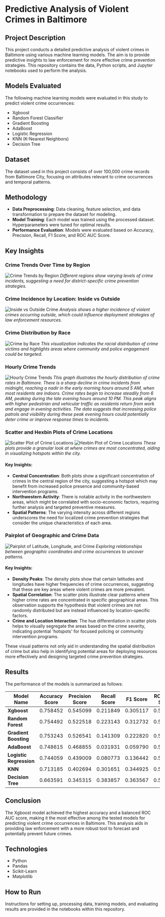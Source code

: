 # Predictive Analysis of Violent Crimes in Baltimore

## Project Description
This project conducts a detailed predictive analysis of violent crimes in Baltimore using various machine learning models. The aim is to provide predictive insights to law enforcement for more effective crime prevention strategies. This repository contains the data, Python scripts, and Jupyter notebooks used to perform the analysis.

## Models Evaluated
The following machine learning models were evaluated in this study to predict violent crime occurrences:
- Xgboost
- Random Forest Classifier
- Gradient Boosting
- AdaBoost
- Logistic Regression
- KNN (K-Nearest Neighbors)
- Decision Tree

## Dataset
The dataset used in this project consists of over 100,000 crime records from Baltimore City, focusing on attributes relevant to crime occurrences and temporal patterns.

## Methodology
- **Data Preprocessing**: Data cleaning, feature selection, and data transformation to prepare the dataset for modeling.
- **Model Training**: Each model was trained using the processed dataset. Hyperparameters were tuned for optimal results.
- **Performance Evaluation**: Models were evaluated based on Accuracy, Precision, Recall, F1 Score, and ROC AUC Score.


## Key Insights

### Crime Trends Over Time by Region
![Crime Trends by Region](visualization/crime_by_district.png)
*Different regions show varying levels of crime incidents, suggesting a need for district-specific crime prevention strategies.*

### Crime Incidence by Location: Inside vs Outside
![Inside vs Outside Crime](visualization/inside_outside_crime_2.png)
*Analysis shows a higher incidence of violent crimes occurring outside, which could influence deployment strategies of law enforcement resources.*

### Crime Distribution by Race
![Crime by Race](visualization/crime_by_race.png)
*This visualization indicates the racial distribution of crime victims and highlights areas where community and police engagement could be targeted.*

### Hourly Crime Trends
![Hourly Crime Trends](visualization/hourly_crime_trends.png)
*This graph illustrates the hourly distribution of crime rates in Baltimore. There is a sharp decline in crime incidents from midnight, reaching a nadir in the early morning hours around 5 AM, when most residents are indoors. Crime rates begin to increase steadily from 6 AM, peaking during the late evening hours around 10 PM. This peak aligns with higher pedestrian and vehicular traffic as residents return from work and engage in evening activities. The data suggests that increasing police patrols and visibility during these peak evening hours could potentially deter crime or improve response times to incidents.*

### Scatter and Hexbin Plots of Crime Locations
![Scatter Plot of Crime Locations](visualization/scatter_plot_crime.png)
![Hexbin Plot of Crime Locations](visualization/hexbin_plot_crime.png)
*These plots provide a granular look at where crimes are most concentrated, aiding in visualizing hotspots within the city.*

#### Key Insights:
- **Central Concentration**: Both plots show a significant concentration of crimes in the central region of the city, suggesting a hotspot which may benefit from increased police presence and community-based intervention programs.
- **Northwestern Activity**: There is notable activity in the northwestern areas, which might be correlated with socio-economic factors, requiring further analysis and targeted preventive measures.
- **Spatial Patterns**: The varying intensity across different regions underscores the need for localized crime prevention strategies that consider the unique characteristics of each area.

### Pairplot of Geographic and Crime Data
![Pairplot of Latitude, Longitude, and Crime](visualization/pairplot.png)
*Exploring relationships between geographic coordinates and crime occurrences to uncover patterns.*

#### Key Insights:
- **Density Peaks**: The density plots show that certain latitudes and longitudes have higher frequencies of crime occurrences, suggesting that these are key areas where violent crimes are more prevalent.
- **Spatial Correlation**: The scatter plots illustrate clear patterns where higher crime rates are concentrated in specific geographical areas. This observation supports the hypothesis that violent crimes are not randomly distributed but are instead influenced by location-specific factors.
- **Crime and Location Interaction**: The hue differentiation in scatter plots helps to visually segregate the areas based on the crime severity, indicating potential 'hotspots' for focused policing or community intervention programs.

These visual patterns not only aid in understanding the spatial distribution of crime but also help in identifying potential areas for deploying resources more effectively and designing targeted crime prevention strategies.


## Results
The performance of the models is summarized as follows:

| Model Name               | Accuracy Score | Precision Score | Recall Score | F1 Score | ROC AUC Score |
|--------------------------|----------------|-----------------|--------------|----------|---------------|
| **Xgboost**              | 0.758452       | 0.545099        | 0.211849     | 0.305117 | 0.576408      |
| **Random Forest**        | 0.754492       | 0.522518        | 0.223143     | 0.312732 | 0.577528      |
| **Gradient Boosting**    | 0.753243       | 0.526541        | 0.141309     | 0.222820 | 0.549441      |
| **AdaBoost**             | 0.748615       | 0.468855        | 0.031931     | 0.059790 | 0.509926      |
| **Logistic Regression**  | 0.744059       | 0.439009        | 0.080773     | 0.136442 | 0.523154      |
| **KNN**                  | 0.713185       | 0.402694        | 0.301651     | 0.344925 | 0.576125      |
| **Decision Tree**        | 0.663591       | 0.345315        | 0.383857     | 0.363567 | 0.570427      |

## Conclusion
The Xgboost model achieved the highest accuracy and a balanced ROC AUC score, making it the most effective among the tested models for predicting violent crime occurrences in Baltimore. This analysis aids in providing law enforcement with a more robust tool to forecast and potentially prevent future crimes.

## Technologies
- Python
- Pandas
- Scikit-Learn
- Matplotlib

## How to Run
Instructions for setting up, processing data, training models, and evaluating results are provided in the notebooks within this repository.
